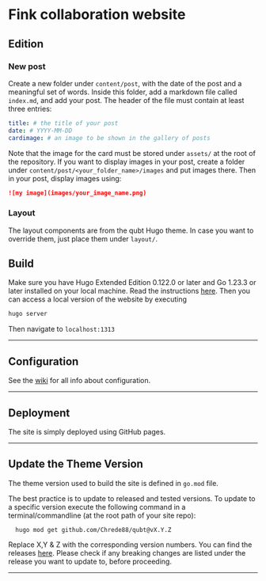 # Fink collaboration website

## Edition

### New post

Create a new folder under `content/post`, with the date of the post and a meaningful set of words. Inside this folder, add a markdown file called `index.md`, and add your post. The header of the file must contain at least three entries:

```yaml
title: # the title of your post
date: # YYYY-MM-DD
cardimage: # an image to be shown in the gallery of posts
```

Note that the image for the card must be stored under `assets/` at the root of the repository. If you want to display images in your post, create a folder under `content/post/<your_folder_name>/images` and put images there. Then in your post, display images using:

```md
![my image](images/your_image_name.png)
```

### Layout

The layout components are from the qubt Hugo theme. In case you want to override them, just place them under `layout/`.

## Build

Make sure you have Hugo Extended Edition 0.122.0 or later and Go 1.23.3 or later installed on your local machine. Read the instructions [here](https://gohugo.io/installation/). Then you can access a local version of the website by executing

```bash
hugo server
```

Then navigate to `localhost:1313`

---

## Configuration

See the [wiki](https://github.com/chrede88/qubt/wiki) for all info about configuration.

---

## Deployment

The site is simply deployed using GitHub pages.

---

## Update the Theme Version

The theme version used to build the site is defined in `go.mod` file.

The best practice is to update to released and tested versions. To update to a specific version execute the following command in a terminal/commandline (at the root path of your site repo):

```shell
  hugo mod get github.com/Chrede88/qubt@vX.Y.Z
```
Replace X,Y & Z with the corresponding version numbers. You can find the releases [here](https://github.com/chrede88/qubt/releases). Please check if any breaking changes are listed under the release you want to update to, before proceeding.

---

